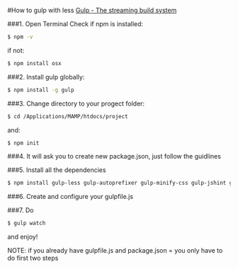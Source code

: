 #How to gulp with less 
[Gulp - The streaming build system]( http://http://gulpjs.com/ )

###1. Open Terminal
Check if npm is installed: 
```sh
$ npm -v 
```
if not: 
```sh
$ npm install osx
```

###2. Install gulp globally: 
```sh
$ npm install -g gulp
```
###3. Change directory to your progect folder:
```sh 
$ cd /Applications/MAMP/htdocs/project
``` 
and: 
```sh
$ npm init
```


###4. It will ask you to create new package.json, just follow the guidlines

###5. Install all the dependencies
```sh
$ npm install gulp-less gulp-autoprefixer gulp-minify-css gulp-jshint gulp-concat gulp-uglify gulp-imagemin gulp-notify gulp-rename gulp-livereload gulp-cache gulp-plumber gulp-sourcemaps gulp-minify-html del --save-dev
```

###6. Create and configure your gulpfile.js

###7. Do 
```sh
$ gulp watch 
```
and enjoy!

NOTE: if you already have gulpfile.js and package.json = you only have to do first two steps
